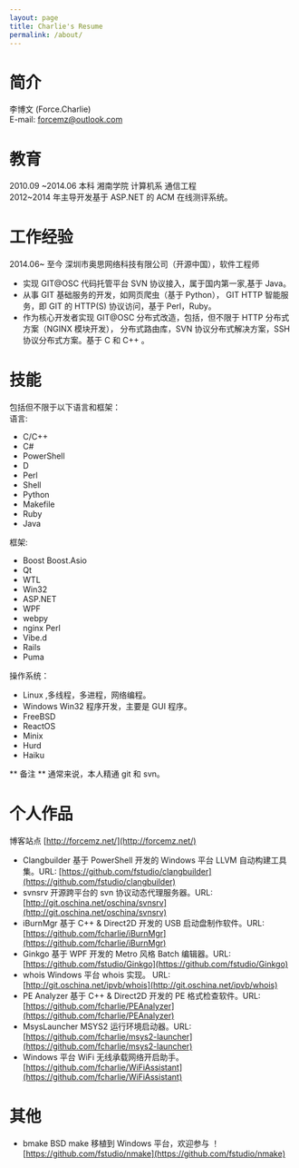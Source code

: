 ```yaml
---
layout: page
title: Charlie's Resume
permalink: /about/
---
```



# 简介       
李博文 (Force.Charlie)  
E-mail: forcemz@outlook.com


# 教育  
2010.09 ~2014.06 本科 湘南学院 计算机系 通信工程  
2012~2014 年主导开发基于 ASP.NET 的 ACM 在线测评系统。

# 工作经验     
2014.06~ 至今 深圳市奥思网络科技有限公司（开源中国），软件工程师       
- 实现 GIT@OSC 代码托管平台 SVN 协议接入，属于国内第一家,基于 Java。        
- 从事 GIT 基础服务的开发，如网页爬虫（基于 Python）， GIT HTTP 智能服务，即 GIT 的 HTTP(S) 协议访问，基于 Perl，Ruby。    
- 作为核心开发者实现 GIT@OSC 分布式改造，包括，但不限于 HTTP 分布式方案（NGINX 模块开发），
分布式路由库，SVN 协议分布式解决方案，SSH 协议分布式方案。基于 C 和 C++ 。   

# 技能     
包括但不限于以下语言和框架：  
语言:        
- C/C++     
- C#   
- PowerShell     
- D     
- Perl
- Shell     
- Python   
- Makefile   
- Ruby       
- Java      

框架:     
- Boost Boost.Asio   
- Qt  
- WTL   
- Win32  
- ASP.NET   
- WPF      
- webpy   
- nginx Perl   
- Vibe.d   
- Rails  
- Puma  

操作系统：   
- Linux ,多线程，多进程，网络编程。   
- Windows Win32 程序开发，主要是 GUI 程序。  
- FreeBSD   
- ReactOS  
- Minix  
- Hurd  
- Haiku  


** 备注 ** 通常来说，本人精通 git 和 svn。  


# 个人作品    
博客站点 [http://forcemz.net/](http://forcemz.net/)         
- Clangbuilder 基于 PowerShell 开发的 Windows 平台 LLVM 自动构建工具集。URL: [https://github.com/fstudio/clangbuilder](https://github.com/fstudio/clangbuilder)      
- svnsrv 开源跨平台的 svn 协议动态代理服务器。URL: [http://git.oschina.net/oschina/svnsrv](http://git.oschina.net/oschina/svnsrv)     
- iBurnMgr 基于 C++ & Direct2D 开发的 USB 启动盘制作软件。URL: [https://github.com/fcharlie/iBurnMgr](https://github.com/fcharlie/iBurnMgr)      
- Ginkgo 基于 WPF 开发的 Metro 风格 Batch 编辑器。URL: [https://github.com/fstudio/Ginkgo](https://github.com/fstudio/Ginkgo)      
- whois Windows 平台 whois 实现。 URL: [http://git.oschina.net/ipvb/whois](http://git.oschina.net/ipvb/whois)  
- PE Analyzer 基于 C++ & Direct2D 开发的 PE 格式检查软件。URL: [https://github.com/fcharlie/PEAnalyzer](https://github.com/fcharlie/PEAnalyzer)        
- MsysLauncher MSYS2 运行环境启动器。URL: [https://github.com/fcharlie/msys2-launcher](https://github.com/fcharlie/msys2-launcher)     
- Windows 平台 WiFi 无线承载网络开启助手。 [https://github.com/fcharlie/WiFiAssistant](https://github.com/fcharlie/WiFiAssistant)

# 其他
- bmake BSD make 移植到 Windows 平台，欢迎参与 ！ [https://github.com/fstudio/nmake](https://github.com/fstudio/nmake)   